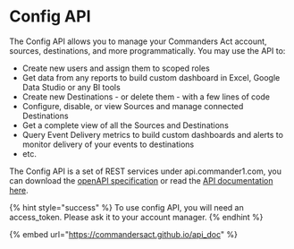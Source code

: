 # Config API

The Config API allows you to manage your Commanders Act account, sources, destinations, and more programmatically. You may use the API to:

* Create new users and assign them to scoped roles
* Get data from any reports to build custom dashboard in Excel, Google Data Studio or any BI tools
* Create new Destinations - or delete them - with a few lines of code
* Configure, disable, or view Sources and manage connected Destinations
* Get a complete view of all the Sources and Destinations
* Query Event Delivery metrics to build custom dashboards and alerts to monitor delivery of your events to destinations
* etc.

The Config API is a set of REST services under api.commander1.com, you can download the [openAPI specification](https://commandersact.github.io/api\_doc/) or read the [API documentation here](https://commandersact.github.io/api\_doc/).&#x20;

{% hint style="success" %}
To use config API, you will need an access\_token. Please ask it to your account manager.
{% endhint %}

{% embed url="https://commandersact.github.io/api_doc" %}
